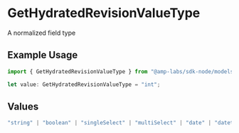 # GetHydratedRevisionValueType

A normalized field type

## Example Usage

```typescript
import { GetHydratedRevisionValueType } from "@amp-labs/sdk-node/models/operations";

let value: GetHydratedRevisionValueType = "int";
```

## Values

```typescript
"string" | "boolean" | "singleSelect" | "multiSelect" | "date" | "datetime" | "int" | "float" | "other"
```